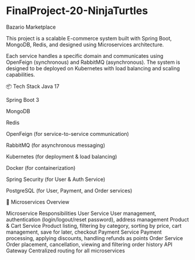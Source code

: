 # FinalProject-20-NinjaTurtles
Bazario Marketplace


This project is a scalable E-commerce system built with Spring Boot, MongoDB, Redis, and designed using Microservices architecture.

Each service handles a specific domain and communicates using OpenFeign (synchronous) and RabbitMQ (asynchronous).
The system is designed to be deployed on Kubernetes with load balancing and scaling capabilities.

📦 Tech Stack
Java 17

Spring Boot 3

MongoDB

Redis

OpenFeign (for service-to-service communication)

RabbitMQ (for asynchronous messaging)

Kubernetes (for deployment & load balancing)

Docker (for containerization)

Spring Security (for User & Auth Service)

PostgreSQL (for User, Payment, and Order services)

🧩 Microservices Overview

Microservice	Responsibilities
User Service	User management, authentication (login/logout/reset password), address management
Product & Cart Service	Product listing, filtering by category, sorting by price, cart management, save for later, checkout
Payment Service	Payment processing, applying discounts, handling refunds as points
Order Service	Order placement, cancellation, viewing and filtering order history
API Gateway	Centralized routing for all microservices
